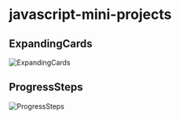 # javascript-mini-projects
## ExpandingCards
![ExpandingCards](https://user-images.githubusercontent.com/85392479/134518073-07e2f1df-5c6d-4968-87ef-090bc07d8b22.gif)

## ProgressSteps
![ProgressSteps](https://user-images.githubusercontent.com/85392479/134517336-57054677-acdd-4841-8400-a9c39f619268.gif)
